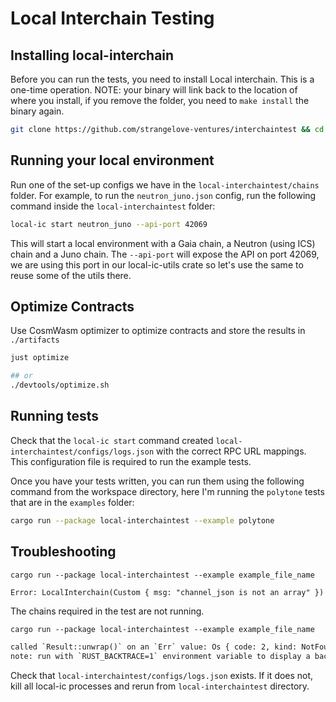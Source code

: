 # Local Interchain Testing

## Installing local-interchain

Before you can run the tests, you need to install Local interchain. This is a one-time operation. NOTE: your binary will link back to the location of where you install, if you remove the folder, you need to `make install` the binary again.

```bash
git clone https://github.com/strangelove-ventures/interchaintest && cd interchaintest/local-interchain && make install
```

## Running your local environment

Run one of the set-up configs we have in the `local-interchaintest/chains` folder. For example, to run the `neutron_juno.json` config, run the following command inside the `local-interchaintest` folder:

```bash
local-ic start neutron_juno --api-port 42069
```

This will start a local environment with a Gaia chain, a Neutron (using ICS) chain and a Juno chain. The `--api-port` will expose the API on port 42069, we are using this port in our local-ic-utils crate so let's use the same to reuse some of the utils there.


## Optimize Contracts

Use CosmWasm optimizer to optimize contracts and store the results in `./artifacts`

``` bash
just optimize

## or
./devtools/optimize.sh
```

## Running tests

Check that the `local-ic start` command created `local-interchaintest/configs/logs.json` with the correct RPC URL mappings. This configuration file is required to run the example tests.

Once you have your tests written, you can run them using the following command from the workspace directory, here I'm running the `polytone` tests that are in the `examples` folder:

```bash
cargo run --package local-interchaintest --example polytone
```

## Troubleshooting
`cargo run --package local-interchaintest --example example_file_name`


```txt
Error: LocalInterchain(Custom { msg: "channel_json is not an array" })
```
The chains required in the test are not running.

`cargo run --package local-interchaintest --example example_file_name`
```txt
called `Result::unwrap()` on an `Err` value: Os { code: 2, kind: NotFound, message: "No such file or directory" }
note: run with `RUST_BACKTRACE=1` environment variable to display a backtrace
```
Check that `local-interchaintest/configs/logs.json` exists. If it does not, kill all local-ic processes and rerun from `local-interchaintest` directory.
